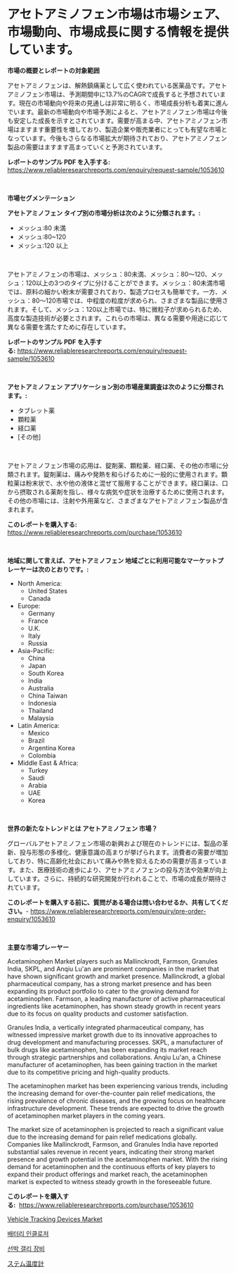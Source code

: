 <p><h1>アセトアミノフェン市場は市場シェア、市場動向、市場成長に関する情報を提供しています。</h1></p><p><strong>市場の概要とレポートの対象範囲</strong></p>
<p><p>アセトアミノフェンは、解熱鎮痛薬として広く使われている医薬品です。アセトアミノフェン市場は、予測期間中に13.7%のCAGRで成長すると予想されています。現在の市場動向や将来の見通しは非常に明るく、市場成長分析も着実に進んでいます。最新の市場動向や市場予測によると、アセトアミノフェン市場は今後も安定した成長を示すとされています。需要が高まる中、アセトアミノフェン市場はますます重要性を増しており、製造企業や販売業者にとっても有望な市場となっています。今後もさらなる市場拡大が期待されており、アセトアミノフェン製品の需要はますます高まっていくと予測されています。</p></p>
<p><strong>レポートのサンプル PDF を入手する:</strong> <a href="https://www.reliableresearchreports.com/enquiry/request-sample/1053610">https://www.reliableresearchreports.com/enquiry/request-sample/1053610</a></p>
<p>&nbsp;</p>
<p><strong>市場セグメンテーション</strong></p>
<p><strong>アセトアミノフェン タイプ別の市場分析は次のように分類されます。:</strong></p>
<p><ul><li>メッシュ:80 未満</li><li>メッシュ:80~120</li><li>メッシュ:120 以上</li></ul></p>
<p>&nbsp;</p>
<p><p>アセトアミノフェンの市場は、メッシュ：80未満、メッシュ：80〜120、メッシュ：120以上の3つのタイプに分けることができます。メッシュ：80未満市場では、原料の細かい粉末が需要されており、製造プロセスも簡単です。一方、メッシュ：80〜120市場では、中程度の粒度が求められ、さまざまな製品に使用されます。そして、メッシュ：120以上市場では、特に微粒子が求められるため、高度な製造技術が必要とされます。これらの市場は、異なる需要や用途に応じて異なる需要を満たすために存在しています。</p></p>
<p><strong>レポートのサンプル PDF を入手する:</strong>&nbsp;<a href="https://www.reliableresearchreports.com/enquiry/request-sample/1053610">https://www.reliableresearchreports.com/enquiry/request-sample/1053610</a></p>
<p>&nbsp;</p>
<p><strong> アセトアミノフェン アプリケーション別の市場産業調査は次のように分類されます。:</strong></p>
<p><ul><li>タブレット薬</li><li>顆粒薬</li><li>経口薬</li><li>[その他]</li></ul></p>
<p>&nbsp;</p>
<p><p>アセトアミノフェン市場の応用は、錠剤薬、顆粒薬、経口薬、その他の市場に分類されます。錠剤薬は、痛みや発熱を和らげるために一般的に使用されます。顆粒薬は粉末状で、水や他の液体と混ぜて服用することができます。経口薬は、口から摂取される薬剤を指し、様々な病気や症状を治療するために使用されます。その他の市場には、注射や外用薬など、さまざまなアセトアミノフェン製品が含まれます。</p></p>
<p><strong>このレポートを購入する:</strong>&nbsp; <a href="https://www.reliableresearchreports.com/purchase/1053610">https://www.reliableresearchreports.com/purchase/1053610</a></p>
<p>&nbsp;</p>
<p><strong>地域に関して言えば、アセトアミノフェン 地域ごとに利用可能なマーケットプレーヤーは次のとおりです。:</strong></p>
<p><ul>
    <li>
        North America:
        <ul>
            <li>United States</li>
            <li>Canada</li>
        </ul>
    </li>
    <li>
        Europe:
        <ul>
            <li>Germany</li>
            <li>France</li>
            <li>U.K.</li>
            <li>Italy</li>
            <li>Russia</li>
        </ul>
    </li>
    <li>
        Asia-Pacific:
        <ul>
            <li>China</li>
            <li>Japan</li>
            <li>South Korea</li>
            <li>India</li>
            <li>Australia</li>
            <li>China Taiwan</li>
            <li>Indonesia</li>
            <li>Thailand</li>
            <li>Malaysia</li>
        </ul>
    </li>
    <li>
        Latin America:
        <ul>
            <li>Mexico</li>
            <li>Brazil</li>
            <li>Argentina Korea</li>
            <li>Colombia</li>
        </ul>
    </li>
    <li>
        Middle East & Africa:
        <ul>
            <li>Turkey</li>
            <li>Saudi</li>
            <li>Arabia</li>
            <li>UAE</li>
            <li>Korea</li>
        </ul>
    </li>
    </ul></p>
<p>&nbsp;</p>
<p><strong>世界の新たなトレンドとは アセトアミノフェン 市場？</strong></p>
<p><p>グローバルアセトアミノフェン市場の新興および現在のトレンドには、製品の革新、投与形態の多様化、健康意識の高まりが挙げられます。消費者の需要が増加しており、特に高齢化社会において痛みや熱を抑えるための需要が高まっています。また、医療技術の進歩により、アセトアミノフェンの投与方法や効果が向上しています。さらに、持続的な研究開発が行われることで、市場の成長が期待されています。</p></p>
<p><strong>このレポートを購入する前に、質問がある場合は問い合わせるか、共有してください。</strong>- <a href="https://www.reliableresearchreports.com/enquiry/pre-order-enquiry/1053610">https://www.reliableresearchreports.com/enquiry/pre-order-enquiry/1053610</a></p>
<p>&nbsp;</p>
<p><strong>主要な市場プレーヤー</strong></p>
<p><p>Acetaminophen Market players such as Mallinckrodt, Farmson, Granules India, SKPL, and Anqiu Lu'an are prominent companies in the market that have shown significant growth and market presence. Mallinckrodt, a global pharmaceutical company, has a strong market presence and has been expanding its product portfolio to cater to the growing demand for acetaminophen. Farmson, a leading manufacturer of active pharmaceutical ingredients like acetaminophen, has shown steady growth in recent years due to its focus on quality products and customer satisfaction.</p><p>Granules India, a vertically integrated pharmaceutical company, has witnessed impressive market growth due to its innovative approaches to drug development and manufacturing processes. SKPL, a manufacturer of bulk drugs like acetaminophen, has been expanding its market reach through strategic partnerships and collaborations. Anqiu Lu'an, a Chinese manufacturer of acetaminophen, has been gaining traction in the market due to its competitive pricing and high-quality products.</p><p>The acetaminophen market has been experiencing various trends, including the increasing demand for over-the-counter pain relief medications, the rising prevalence of chronic diseases, and the growing focus on healthcare infrastructure development. These trends are expected to drive the growth of acetaminophen market players in the coming years.</p><p>The market size of acetaminophen is projected to reach a significant value due to the increasing demand for pain relief medications globally. Companies like Mallinckrodt, Farmson, and Granules India have reported substantial sales revenue in recent years, indicating their strong market presence and growth potential in the acetaminophen market. With the rising demand for acetaminophen and the continuous efforts of key players to expand their product offerings and market reach, the acetaminophen market is expected to witness steady growth in the foreseeable future.</p></p>
<p><strong>このレポートを購入する:</strong>&nbsp;&nbsp;<a href="https://www.reliableresearchreports.com/purchase/1053610">https://www.reliableresearchreports.com/purchase/1053610</a></p>
<p><p><a href="https://github.com/Sarissaschmalingtr6fz2739/Market-Research-Report-List-1/blob/main/vehicle-tracking-devices-market.md">Vehicle Tracking Devices Market</a></p><p><a href="https://medium.com/@gamblestampleyjenny50m5sl6/%EB%B0%B0%ED%84%B0%EB%A6%AC-%ED%95%98%EC%9A%B0%EC%A7%95-%EC%8B%9C%EC%9E%A5-%EB%A9%94%ED%8A%B8%EB%A6%AD%EC%8A%A4-%ED%95%B4%EB%8F%85-%EC%8B%9C%EC%9E%A5-%EC%A0%90%EC%9C%A0%EC%9C%A8-%ED%8A%B8%EB%A0%8C%EB%93%9C-%EB%B0%8F-%EC%84%B1%EC%9E%A5-%ED%8C%A8%ED%84%B4-c83f5c18b05e">배터리 인클로저</a></p><p><a href="https://medium.com/@gamblestampleyjenny50m5sl6/%EC%84%A0%EB%B0%95-%EA%B0%A4%EB%A6%AC-%EC%9E%A5%EB%B9%84-%EC%8B%9C%EC%9E%A5-%EA%B7%9C%EB%AA%A8-%EC%97%B0%ED%8F%89%EA%B7%A0-%EC%84%B1%EC%9E%A5%EB%A5%A0-%EC%B6%94%EC%9D%B4-2024-2030-19e4bb1f38c8">선박 갤리 장비</a></p><p><a href="https://medium.com/@zoetazuur/%E6%AC%A1%E3%81%AE%E6%96%87%E3%82%92%E6%97%A5%E6%9C%AC%E8%AA%9E%E3%81%AB%E7%BF%BB%E8%A8%B3%E3%81%97%E3%81%A6%E3%81%8F%E3%81%A0%E3%81%95%E3%81%84-stem-70f6f96652f4">ステム温度計</a></p></p>
